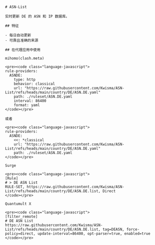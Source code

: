 
    # ASN-List
    
    实时更新 DE 的 ASN 和 IP 数据库。
    
    ## 特征
    
    - 每日自动更新
    - 可靠且准确的来源
    
    ## 在代理应用中使用
    
    mihomo(clash.meta)
   
    <pre><code class="language-javascript">
    rule-providers:
      ASNDE:
        type: http
        behavior: classical
        url: "https://raw.githubusercontent.com/Kwisma/ASN-List/refs/heads/main/country/DE/ASN.DE.yaml"
        path: ./ruleset/ASN.DE.yaml
        interval: 86400
        format: yaml
    </code></pre>

    或者

    <pre><code class="language-javascript">
    rule-providers:
      ASNDE:
        <<: *classical
        url: "https://raw.githubusercontent.com/Kwisma/ASN-List/refs/heads/main/country/DE/ASN.DE.yaml"
        path: ./ruleset/ASN.DE.yaml
    </code></pre>
    
    Surge
    
    <pre><code class="language-javascript">
    [Rule]
    # > DE ASN List
    RULE-SET, https://raw.githubusercontent.com/Kwisma/ASN-List/refs/heads/main/country/DE/ASN.DE.list, Direct
    </code></pre>
    
    Quantumult X
    
    <pre><code class="language-javascript">
    [filter_remote]
    # DE ASN List
    https://raw.githubusercontent.com/Kwisma/ASN-List/refs/heads/main/country/DE/ASN.DE.list, tag=DEASN, force-policy=direct, update-interval=86400, opt-parser=true, enabled=true
    </code></pre>
    